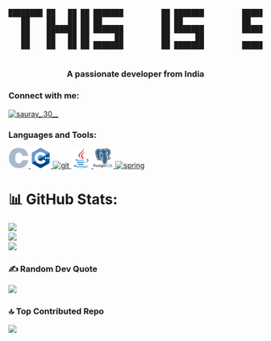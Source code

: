 <p align="center">
<pre>
████████ ██   ██ ██ ███████         ██ ███████         ███████  █████  ██    ██ ██████   █████  ██    ██ 
   ██    ██   ██ ██ ██              ██ ██              ██      ██   ██ ██    ██ ██   ██ ██   ██ ██    ██ 
   ██    ███████ ██ ███████         ██ ███████         ███████ ███████ ██    ██ ██████  ███████ ██    ██ 
   ██    ██   ██ ██      ██         ██      ██              ██ ██   ██ ██    ██ ██   ██ ██   ██  ██  ██  
   ██    ██   ██ ██ ███████         ██ ███████         ███████ ██   ██  ██████  ██   ██ ██   ██   ████   
                                                                                                         
                                                                                                                                                 
</pre>
</p>
<h3 align="center">A passionate developer from India</h3>

<h3 align="left">Connect with me:</h3>
<p align="left">
<a href="https://instagram.com/saurav_.30__" target="blank"><img align="center" src="https://raw.githubusercontent.com/rahuldkjain/github-profile-readme-generator/master/src/images/icons/Social/instagram.svg" alt="saurav_.30__" height="30" width="40" /></a>
</p>

<h3 align="left">Languages and Tools:</h3>
<p align="left"> <a href="https://www.cprogramming.com/" target="_blank" rel="noreferrer"> <img src="https://raw.githubusercontent.com/devicons/devicon/master/icons/c/c-original.svg" alt="c" width="40" height="40"/> </a> <a href="https://www.w3schools.com/cpp/" target="_blank" rel="noreferrer"> <img src="https://raw.githubusercontent.com/devicons/devicon/master/icons/cplusplus/cplusplus-original.svg" alt="cplusplus" width="40" height="40"/> </a> <a href="https://git-scm.com/" target="_blank" rel="noreferrer"> <img src="https://www.vectorlogo.zone/logos/git-scm/git-scm-icon.svg" alt="git" width="40" height="40"/> </a> <a href="https://www.java.com" target="_blank" rel="noreferrer"> <img src="https://raw.githubusercontent.com/devicons/devicon/master/icons/java/java-original.svg" alt="java" width="40" height="40"/> </a> <a href="https://www.postgresql.org" target="_blank" rel="noreferrer"> <img src="https://raw.githubusercontent.com/devicons/devicon/master/icons/postgresql/postgresql-original-wordmark.svg" alt="postgresql" width="40" height="40"/> </a> <a href="https://spring.io/" target="_blank" rel="noreferrer"> <img src="https://www.vectorlogo.zone/logos/springio/springio-icon.svg" alt="spring" width="40" height="40"/> </a> </p>

# 📊 GitHub Stats:
![](https://github-readme-stats.vercel.app/api?username=gauranga18&theme=shadow_blue&hide_border=false&include_all_commits=false&count_private=false)<br/>
![](https://nirzak-streak-stats.vercel.app/?user=gauranga18&theme=shadow_blue&hide_border=false)<br/>
![](https://github-readme-stats.vercel.app/api/top-langs/?username=gauranga18&theme=shadow_blue&hide_border=false&include_all_commits=false&count_private=false&layout=compact)

### ✍️ Random Dev Quote
![](https://quotes-github-readme.vercel.app/api?type=horizontal&theme=radical)

### 🔝 Top Contributed Repo
![](https://github-contributor-stats.vercel.app/api?username=gauranga18&limit=5&theme=shadow_blue&combine_all_yearly_contributions=true)

<!-- Proudly created with GPRM ( https://gprm.itsvg.in ) -->
